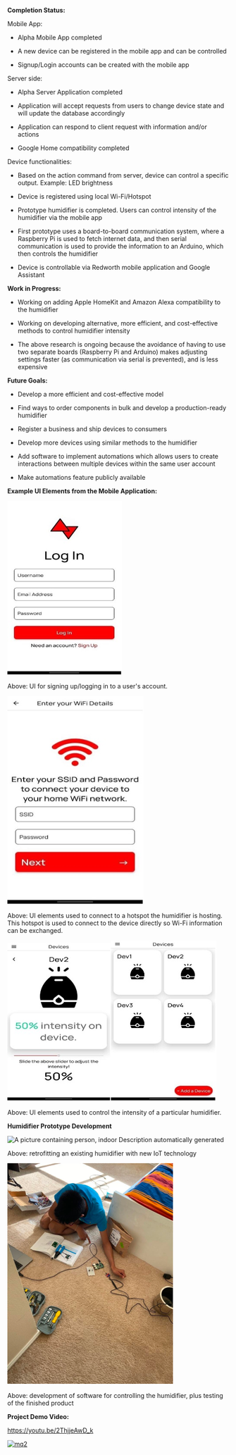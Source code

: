 **Completion Status:**

Mobile App:

-   Alpha Mobile App completed

-   A new device can be registered in the mobile app and can be
    controlled

-   Signup/Login accounts can be created with the mobile app

Server side:

-   Alpha Server Application completed

-   Application will accept requests from users to change device state
    and will update the database accordingly

-   Application can respond to client request with information and/or
    actions

-   Google Home compatibility completed

Device functionalities:

-   Based on the action command from server, device can control a
    specific output. Example: LED brightness

-   Device is registered using local Wi-Fi/Hotspot

-   Prototype humidifier is completed. Users can control intensity of
    the humidifier via the mobile app

-   First prototype uses a board-to-board communication system, where a
    Raspberry Pi is used to fetch internet data, and then serial
    communication is used to provide the information to an Arduino,
    which then controls the humidifier

-   Device is controllable via Redworth mobile application and Google Assistant

**Work in Progress:**

-   Working on adding Apple HomeKit and Amazon Alexa
    compatibility to the humidifier

-   Working on developing alternative, more efficient, and
    cost-effective methods to control humidifier intensity

-   The above research is ongoing because the avoidance of having to use
    two separate boards (Raspberry Pi and Arduino) makes adjusting
    settings faster (as communication via serial is prevented), and is
    less expensive

**Future Goals:**

-   Develop a more efficient and cost-effective model

-   Find ways to order components in bulk and develop a production-ready
    humidifier

-   Register a business and ship devices to consumers

-   Develop more devices using similar methods to the humidifier

-   Add software to implement automations which allows users to create
    interactions between multiple devices within the same user account

-   Make automations feature publicly available

**Example UI Elements from the Mobile Application:**

![page3image39158800](https://github.com/Redworth/Humidifier-Project-Docs/blob/main/docs/sign_up_photo.jpg?raw=true)

Above: UI for signing up/logging in to a user's account.

![page3image39159424](https://github.com/Redworth/Humidifier-Project-Docs/blob/main/docs/wifi.jpg?raw=true)

Above: UI elements used to connect to a hotspot the humidifier is
hosting. This hotspot is used to connect to the device directly so Wi-Fi
information can be exchanged.

![page3image39159008](https://github.com/Redworth/Humidifier-Project-Docs/blob/main/docs/screen1.jpg?raw=true)![page3image39159216](https://github.com/Redworth/Humidifier-Project-Docs/blob/main/docs/screen2.jpg?raw=true)

Above: UI elements used to control the intensity of a particular
humidifier.

**Humidifier Prototype Development**

![A picture containing person, indoor Description automatically
generated](https://github.com/Redworth/Humidifier-Project-Docs/blob/main/docs/screen3.png?raw=true)

Above: retrofitting an existing humidifier with new IoT technology

![](https://github.com/Redworth/Humidifier-Project-Docs/blob/main/docs/screen4.png?raw=true)

Above: development of software for controlling the humidifier, plus
testing of the finished product

**Project Demo Video:**

<https://youtu.be/2ThjjeAwD_k>

[![mq2](https://user-images.githubusercontent.com/63020497/209744942-3ecf0ca7-24ef-435d-af48-bba8e0f8e8c9.png)](https://youtu.be/2ThjjeAwD_k)
